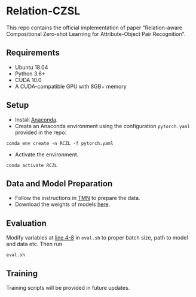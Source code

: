 # Relation-CZSL
This repo contains the official implementation of paper "Relation-aware Compositional Zero-shot Learning for Attribute-Object Pair Recognition".

## Requirements
- Ubuntu 18.04
- Python 3.6+
- CUDA 10.0
- A CUDA-compatible GPU with 8GB+ memory

## Setup
- Install [Anaconda](https://www.anaconda.com/products/individual).
- Create an Anaconda environment using the configuration `pytorch.yaml` provided in the repo: 
```
conda env create -n RCZL -f pytorch.yaml
```
- Activate the environment.
```
conda activate RCZL
```

## Data and Model Preparation
- Follow the instructions in [TMN](https://github.com/facebookresearch/taskmodularnets#prerequisites) to prepare the data.
- Download the weights of models [here](https://drive.google.com/drive/folders/1aMN2rlf6LWujW3HVLgS_WE3z5hmcbnvD?usp=sharing).

## Evaluation
Modify variables at [line 4-8](https://github.com/daoyuan98/Relation-CZSL/blob/35a9a7b8ff8ab99658c56b152fb3391324a00a97/eval.sh#L4-L8) in `eval.sh` to proper batch size, path to model and data etc.
Then run 
```
eval.sh
```

## Training
Training scripts will be provided in future updates.
